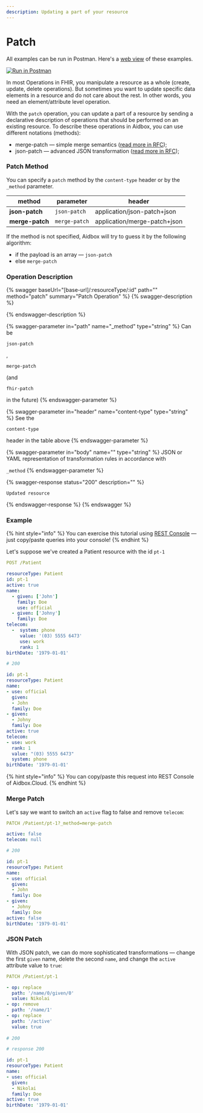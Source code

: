 ```yaml
---
description: Updating a part of your resource
---
```


# Patch

All examples can be run in Postman. Here's a [web view](https://documenter.getpostman.com/view/5552124/RWgxtEs8) of these examples.

[![Run in Postman](https://run.pstmn.io/button.svg)](https://app.getpostman.com/view-collection/f6bc1ce7c9eeb0c2baa0?referrer=https%3A%2F%2Fapp.getpostman.com%2Frun-collection%2Ff6bc1ce7c9eeb0c2baa0%23%3Fenv%5BAidbox.Cloud%5D%3DW3sia2V5IjoiYmFzZSIsInZhbHVlIjoiaHR0cHM6Ly9tZXJlZGl0aC5haWRib3guYXBwIiwiZGVzY3JpcHRpb24iOiIiLCJlbmFibGVkIjp0cnVlfV0%3D&\_ga=2.109779141.1133756186.1540376522-1595564802.1538573158)

In most Operations in FHIR, you manipulate a resource as a whole (create, update, delete operations). But sometimes you want to update specific data elements in a resource and do not care about the rest. In other words, you need an element/attribute level operation. 

With the `patch` operation, you can update a part of a resource by sending a declarative description of operations that should be performed on an existing resource. To describe these operations in Aidbox, you can use different notations (methods):

* merge-patch — simple merge semantics ([read more in RFC](https://tools.ietf.org/html/rfc7386));
* json-patch — advanced JSON transformation ([read more in RFC](https://tools.ietf.org/html/rfc6902));

### Patch Method

You can specify a `patch` method by the `content-type` header or by the `_method` parameter.

| method          | parameter     | header                       |
| --------------- | ------------- | ---------------------------- |
| **json-patch**  | `json-patch`  | application/json-patch+json  |
| **merge-patch** | `merge-patch` | application/merge-patch+json |

If the method is not specified, Aidbox will try to guess it by the following algorithm: 

* if the payload is an array — `json-patch`
* else `merge-patch`

### Operation Description

{% swagger baseUrl="[base-url]/:resourceType/:id" path="" method="patch" summary="Patch Operation" %}
{% swagger-description %}

{% endswagger-description %}

{% swagger-parameter in="path" name="_method" type="string" %}
Can be 

`json-patch`

, 

`merge-patch`

 (and 

`fhir-patch`

 in the future)
{% endswagger-parameter %}

{% swagger-parameter in="header" name="content-type" type="string" %}
See the 

`content-type`

 header in the table above
{% endswagger-parameter %}

{% swagger-parameter in="body" name="" type="string" %}
JSON or YAML representation of transformation rules in accordance with 

`_method`
{% endswagger-parameter %}

{% swagger-response status="200" description="" %}
```
Updated resource
```
{% endswagger-response %}
{% endswagger %}

### Example

{% hint style="info" %}
You can exercise this tutorial using [REST Console](../../../aidbox-ui/rest-console-1.md) — just copy/paste queries into your console!
{% endhint %}

Let's suppose we've created a Patient resource with the id `pt-1`

```yaml
POST /Patient

resourceType: Patient
id: pt-1
active: true
name:
  - given: ['John']
    family: Doe
    use: official
  - given: ['Johny']
    family: Doe
telecom:
  -  system: phone
     value: '(03) 5555 6473'
     use: work
     rank: 1
birthDate: '1979-01-01'

# 200

id: pt-1
resourceType: Patient
name:
- use: official
  given:
  - John
  family: Doe
- given:
  - Johny
  family: Doe
active: true
telecom:
- use: work
  rank: 1
  value: "(03) 5555 6473"
  system: phone
birthDate: '1979-01-01'
```

{% hint style="info" %}
You can copy/paste this request into REST Console of Aidbox.Cloud.
{% endhint %}

### Merge Patch

Let's say we want to switch an `active` flag to false and remove `telecom`:

```yaml
PATCH /Patient/pt-1?_method=merge-patch

active: false
telecom: null

# 200

id: pt-1
resourceType: Patient
name:
- use: official
  given:
  - John
  family: Doe
- given:
  - Johny
  family: Doe
active: false
birthDate: '1979-01-01'
```

### JSON Patch

With JSON patch, we can do more sophisticated transformations — change the first `given` name, delete the second `name`, and change the `active` attribute value to `true`:

```yaml
PATCH /Patient/pt-1

- op: replace
  path: '/name/0/given/0'
  value: Nikolai
- op: remove
  path: '/name/1'
- op: replace
  path: '/active'
  value: true
  
# 200

# response 200

id: pt-1
resourceType: Patient
name:
- use: official
  given:
  - Nikolai
  family: Doe
active: true
birthDate: '1979-01-01'
```

